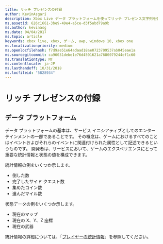 ```yaml
---
title: リッチ プレゼンスの付録
author: KevinAsgari
description: Xbox Live データ プラットフォームを使ってリッチ プレゼンス文字列を強化する方法について説明します。
ms.assetid: 626c1661-3be9-49e4-a5ce-d3f5abd79a9b
ms.author: kevinasg
ms.date: 04/04/2017
ms.topic: article
keywords: xbox live, xbox, ゲーム, uwp, windows 10, xbox one
ms.localizationpriority: medium
ms.openlocfilehash: f7d9ae51e64adaad18ae0723709537ab045eae1a
ms.sourcegitcommit: ca96031debe1e76d4501621a7680079244ef1c60
ms.translationtype: MT
ms.contentlocale: ja-JP
ms.lasthandoff: 10/31/2018
ms.locfileid: "5828934"
---
```

# <a name="rich-presence-appendix"></a>リッチ プレゼンスの付録

## <a name="data-platform"></a>データ プラットフォーム

データ プラットフォームの基本は、サービス イニシアティブとしてのエンターテインメントの一部であることです。 その概念は、ゲームにおけるすべてのことはイベントおよびそれらのイベントに関連付けられた属性として記述できるというものです。 開発者は、サービスにおいて、ゲームのエクスペリエンスにとって重要な統計情報と状態の値を構成できます。

統計情報の例をいくつか示します。

-   倒した数
-   完了したサイド クエスト数
-   集めたコイン数
-   進んだマイル数

状態データの例をいくつか示します。

-   現在のマップ
-   現在の X、Y、Z 座標
-   現在の武器

統計情報の詳細については、「[プレイヤーの統計情報](../../leaderboards-and-stats-2017/player-stats.md)」を参照してください。
